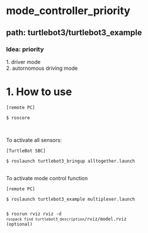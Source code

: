 # mode_controller_priority
<h2> path: turtlebot3/turtlebot3_example </h2>

<h3>Idea: priority</h3>
1. driver mode<br>
2. autornomous driving mode

<h1>1. How to use</h1>

<pre><code>[remote PC]<br>
$ roscore
</code></pre><br>

To activate all sensors:
<pre><code>[TurtleBot SBC] <br>
$ roslaunch turtlebot3_bringup alltogether.launch
</code></pre>

<br>
To activate mode control function
<pre><code>[remote PC]<br>
$ roslaunch turtlebot3_example multiplexer.launch

$ rosrun rviz rviz -d `rospack find turtlebot3_description`/rviz/model.rviz (optional)
